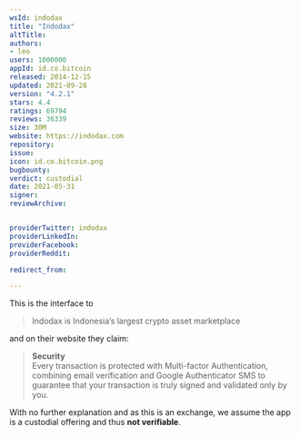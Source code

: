 ```yaml
---
wsId: indodax
title: "Indodax"
altTitle: 
authors:
- leo
users: 1000000
appId: id.co.bitcoin
released: 2014-12-15
updated: 2021-09-28
version: "4.2.1"
stars: 4.4
ratings: 69794
reviews: 36339
size: 30M
website: https://indodax.com
repository: 
issue: 
icon: id.co.bitcoin.png
bugbounty: 
verdict: custodial
date: 2021-05-31
signer: 
reviewArchive:


providerTwitter: indodax
providerLinkedIn: 
providerFacebook: 
providerReddit: 

redirect_from:

---
```



This is the interface to

> Indodax is Indonesia’s largest crypto asset marketplace

and on their website they claim:

> **Security**<br>
  Every transaction is protected with Multi-factor Authentication, combining
  email verification and Google Authenticator SMS to guarantee that your
  transaction is truly signed and validated only by you.

With no further explanation and as this is an exchange, we assume the app is a
custodial offering and thus **not verifiable**.